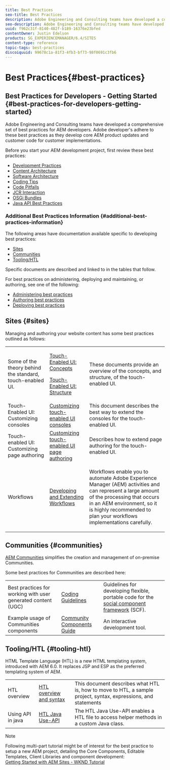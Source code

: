 ```yaml
---
title: Best Practices
seo-title: Best Practices
description: Adobe Engineering and Consulting teams have developed a comprehensive set of best practices for AEM developers
seo-description: Adobe Engineering and Consulting teams have developed a comprehensive set of best practices for AEM developers
uuid: f962c31f-8140-482f-b189-16376e23bfed
contentOwner: Justin Edelson
products: SG_EXPERIENCEMANAGER/6.4/SITES
content-type: reference
topic-tags: best-practices
discoiquuid: 99678c1a-81f3-4fb3-bf73-98f0691c3fb6
---
```


# Best Practices{#best-practices}

## Best Practices for Developers - Getting Started {#best-practices-for-developers-getting-started}

Adobe Engineering and Consulting teams have developed a comprehensive set of best practices for AEM developers. Adobe developer's adhere to these best practices as they develop core AEM product updates and customer code for customer implementations.

Before you start your AEM development project, first review these best practices:

* [Development Practices](/help/sites-developing/development-practices.md)
* [Content Architecture](/help/sites-developing/content-architecture.md)
* [Software Architecture](/help/sites-developing/software-architecture.md)
* [Coding Tips](/help/sites-developing/coding-tips.md)
* [Code Pitfalls](/help/sites-developing/code-pitfalls.md)
* [JCR Interaction](/help/sites-developing/jcr-integration.md)
* [OSGi Bundles](/help/sites-developing/osgi-bundles.md)
* [Java API Best Practices](https://docs.adobe.com/content/help/en/experience-manager-learn/foundation/development/understand-java-api-best-practices.html)

### Additional Best Practices Information {#additional-best-practices-information}

The following areas have documentation available specific to developing best practices:

* [Sites](#sites)
* [Communities](/help/sites-developing/best-practices.md#communities)
* [Tooling/HTL](/help/sites-developing/best-practices.md#tooling-htl)

Specific documents are described and linked to in the tables that follow.

For best practices on administering, deploying and maintaining, or authoring, see one of the following:

* [Administering best practices](/help/sites-administering/administer-best-practices.md)
* [Authoring best practices](/help/sites-authoring/best-practices.md)
* [Deploying best practices](/help/sites-deploying/best-practices.md)

## Sites {#sites}

Managing and authoring your website content has some best practices outlined as follows:

<table> 
 <tbody>
  <tr>
   <td>Some of the theory behind the standard, touch-enabled UI.</td> 
   <td><p><a href="/help/sites-developing/touch-ui-concepts.md">Touch-Enabled UI: Concepts</a></p> <p><a href="/help/sites-developing/touch-ui-structure.md">Touch-Enabled UI: Structure</a></p> </td> 
   <td>These documents provide an overview of the concepts, and structure, of the touch-enabled UI.</td> 
  </tr>
  <tr>
   <td>Touch-Enabled UI: Customizing consoles </td> 
   <td><a href="/help/sites-developing/customizing-consoles-touch.md">Customizing touch-enabled UI consoles</a></td> 
   <td>This document describes the best way to extend the consoles for the touch-enabled UI.</td> 
  </tr>
  <tr>
   <td>Touch-enabled UI: Customizing page authoring</td> 
   <td><a href="/help/sites-developing/customizing-page-authoring-touch.md">Customizing touch-enabled UI page authoring</a></td> 
   <td>Describes how to extend page authoring for the touch-enabled UI.</td> 
  </tr>
  <tr>
   <td>Workflows</td> 
   <td><a href="/help/sites-developing/workflows-best-practices.md">Developing and Extending Workflows</a></td> 
   <td><p>Workflows enable you to automate Adobe Experience Manager (AEM) activities and can represent a large amount of the processing that occurs in an AEM environment, so it is highly recommended to plan your workflows implementations carefully.</p> </td> 
  </tr>
 </tbody>
</table>

## Communities {#communities}

[AEM Communities](/help/communities/overview.md) simplifies the creation and management of on-premise Communities.

Some best practices for Communities are described here:

||||
|---|---|---|
| Best practices for working with user generated content (UGC) | [Coding Guidelines](/help/communities/code-guide.md) |Guidelines for developing flexible, portable code for the [social component framework](/help/communities/scf.md) (SCF). |
| Example usage of Communities components | [Community Components Guide](/help/communities/components-guide.md) |An interactive development tool. |

## Tooling/HTL {#tooling-htl}

HTML Template Language (HTL) is a new HTML templating system, introduced with AEM 6.0. It replaces JSP and ESP as the preferred templating system of AEM.

||||
|---|---|---|
| HTL overview | [HTL overview and syntax](https://helpx.adobe.com/experience-manager/htl/user-guide.html) |This document describes what HTL is, how to move to HTL, a sample project, syntax, expressions, and statements |
| Using API in java | [HTL Java Use-API](https://helpx.adobe.com/experience-manager/htl/using/use-api.html) |The HTL Java Use-API enables a HTL file to access helper methods in a custom Java class.  |

>[!NOTE]
>
>Following multi-part tutorial might be of interest for the best practice to setup a new AEM project, detailing the Core Components, Editable Templates, Client Libraries and component development:  
>[Getting Started with AEM Sites - WKND Tutorial](https://helpx.adobe.com/experience-manager/kt/sites/using/getting-started-wknd-tutorial-develop.html)

